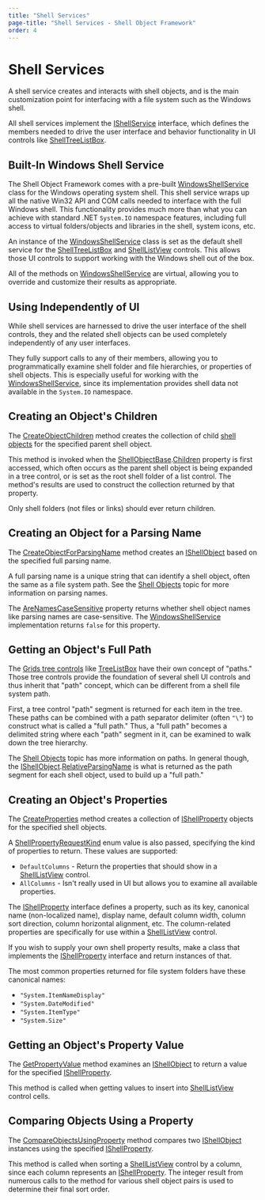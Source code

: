 ```yaml
---
title: "Shell Services"
page-title: "Shell Services - Shell Object Framework"
order: 4
---
```

# Shell Services

A shell service creates and interacts with shell objects, and is the main customization point for interfacing with a file system such as the Windows shell.

All shell services implement the [IShellService](xref:ActiproSoftware.Shell.IShellService) interface, which defines the members needed to drive the user interface and behavior functionality in UI controls like [ShellTreeListBox](../shelltreelistbox.md).

## Built-In Windows Shell Service

The Shell Object Framework comes with a pre-built [WindowsShellService](xref:ActiproSoftware.Shell.WindowsShellService) class for the Windows operating system shell.  This shell service wraps up all the native Win32 API and COM calls needed to interface with the full Windows shell.  This functionality provides much more than what you can achieve with standard .NET `System.IO` namespace features, including full access to virtual folders/objects and libraries in the shell, system icons, etc.

An instance of the [WindowsShellService](xref:ActiproSoftware.Shell.WindowsShellService) class is set as the default shell service for the [ShellTreeListBox](../shelltreelistbox.md) and [ShellListView](../shelllistview.md) controls.  This allows those UI controls to support working with the Windows shell out of the box.

All of the methods on [WindowsShellService](xref:ActiproSoftware.Shell.WindowsShellService) are virtual, allowing you to override and customize their results as appropriate.

## Using Independently of UI

While shell services are harnessed to drive the user interface of the shell controls, they and the related shell objects can be used completely independently of any user interfaces.

They fully support calls to any of their members, allowing you to programmatically examine shell folder and file hierarchies, or properties of shell objects.  This is especially useful for working with the [WindowsShellService](xref:ActiproSoftware.Shell.WindowsShellService), since its implementation provides shell data not available in the `System.IO` namespace.

## Creating an Object's Children

The [CreateObjectChildren](xref:ActiproSoftware.Shell.IShellService.CreateObjectChildren*) method creates the collection of child [shell objects](shell-objects.md) for the specified parent shell object.

This method is invoked when the [ShellObjectBase](xref:ActiproSoftware.Shell.ShellObjectBase).[Children](xref:ActiproSoftware.Shell.ShellObjectBase.Children) property is first accessed, which often occurs as the parent shell object is being expanded in a tree control, or is set as the root shell folder of a list control.  The method's results are used to construct the collection returned by that property.

Only shell folders (not files or links) should ever return children.

## Creating an Object for a Parsing Name

The [CreateObjectForParsingName](xref:ActiproSoftware.Shell.IShellService.CreateObjectForParsingName*) method creates an [IShellObject](xref:ActiproSoftware.Shell.IShellObject) based on the specified full parsing name.

A full parsing name is a unique string that can identify a shell object, often the same as a file system path.  See the [Shell Objects](shell-objects.md) topic for more information on parsing names.

The [AreNamesCaseSensitive](xref:ActiproSoftware.Shell.IShellService.AreNamesCaseSensitive) property returns whether shell object names like parsing names are case-sensitive.  The [WindowsShellService](xref:ActiproSoftware.Shell.WindowsShellService) implementation returns `false` for this property.

## Getting an Object's Full Path

The [Grids tree controls](../../grids/tree-control-features/index.md) like [TreeListBox](xref:@ActiproUIRoot.Controls.Grids.TreeListBox) have their own concept of "paths."  Those tree controls provide the foundation of several shell UI controls and thus inherit that "path" concept, which can be different from a shell file system path.

First, a tree control "path" segment is returned for each item in the tree.  These paths can be combined with a path separator delimiter (often `"\"`) to construct what is called a "full path." Thus, a "full path" becomes a delimited string where each "path" segment in it, can be examined to walk down the tree hierarchy.

The [Shell Objects](shell-objects.md) topic has more information on paths.  In general though, the [IShellObject](xref:ActiproSoftware.Shell.IShellObject).[RelativeParsingName](xref:ActiproSoftware.Shell.IShellObject.RelativeParsingName) is what is returned as the path segment for each shell object, used to build up a "full path."

## Creating an Object's Properties

The [CreateProperties](xref:ActiproSoftware.Shell.IShellService.CreateProperties*) method creates a collection of [IShellProperty](xref:ActiproSoftware.Shell.IShellProperty) objects for the specified shell objects.

A [ShellPropertyRequestKind](xref:ActiproSoftware.Shell.ShellPropertyRequestKind) enum value is also passed, specifying the kind of properties to return.  These values are supported:

- `DefaultColumns` - Return the properties that should show in a [ShellListView](../shelllistview.md) control.
- `AllColumns` - Isn't really used in UI but allows you to examine all available properties.

The [IShellProperty](xref:ActiproSoftware.Shell.IShellProperty) interface defines a property, such as its key, canonical name (non-localized name), display name, default column width, column sort direction, column horizontal alignment, etc.  The column-related properties are specifically for use within a [ShellListView](../shelllistview.md) control.

If you wish to supply your own shell property results, make a class that implements the [IShellProperty](xref:ActiproSoftware.Shell.IShellProperty) interface and return instances of that.

The most common properties returned for file system folders have these canonical names:

- `"System.ItemNameDisplay"`
- `"System.DateModified"`
- `"System.ItemType"`
- `"System.Size"`

## Getting an Object's Property Value

The [GetPropertyValue](xref:ActiproSoftware.Shell.IShellService.GetPropertyValue*) method examines an [IShellObject](xref:ActiproSoftware.Shell.IShellObject) to return a value for the specified [IShellProperty](xref:ActiproSoftware.Shell.IShellProperty).

This method is called when getting values to insert into [ShellListView](../shelllistview.md) control cells.

## Comparing Objects Using a Property

The [CompareObjectsUsingProperty](xref:ActiproSoftware.Shell.IShellService.CompareObjectsUsingProperty*) method compares two [IShellObject](xref:ActiproSoftware.Shell.IShellObject) instances using the specified [IShellProperty](xref:ActiproSoftware.Shell.IShellProperty).

This method is called when sorting a [ShellListView](../shelllistview.md) control by a column, since each column represents an [IShellProperty](xref:ActiproSoftware.Shell.IShellProperty).  The integer result from numerous calls to the method for various shell object pairs is used to determine their final sort order.
